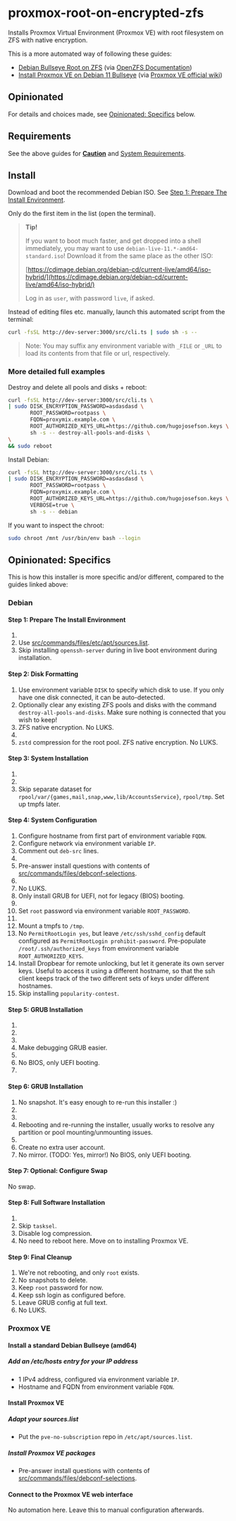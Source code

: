 # proxmox-root-on-encrypted-zfs

Installs Proxmox Virtual Environment (Proxmox VE) with root filesystem on ZFS
with native encryption.

This is a more automated way of following these guides:

- [Debian Bullseye Root on ZFS](https://openzfs.github.io/openzfs-docs/Getting%20Started/Debian/Debian%20Bullseye%20Root%20on%20ZFS.html)
  (via [OpenZFS Documentation](https://openzfs.github.io/openzfs-docs/))
- [Install Proxmox VE on Debian 11 Bullseye](https://pve.proxmox.com/wiki/Install_Proxmox_VE_on_Debian_11_Bullseye)
  (via [Proxmox VE official wiki](https://pve.proxmox.com/wiki))

## Opinionated

For details and choices made, see [Opinionated: Specifics](#opinionated-specifics) below.

## Requirements

See the above guides for
[**Caution**](https://openzfs.github.io/openzfs-docs/Getting%20Started/Debian/Debian%20Bullseye%20Root%20on%20ZFS.html#caution)
and
[System Requirements](https://openzfs.github.io/openzfs-docs/Getting%20Started/Debian/Debian%20Bullseye%20Root%20on%20ZFS.html#system-requirements).

## Install

Download and boot the recommended Debian ISO. See
[Step 1: Prepare The Install Environment](https://openzfs.github.io/openzfs-docs/Getting%20Started/Debian/Debian%20Bullseye%20Root%20on%20ZFS.html#step-1-prepare-the-install-environment).

Only do the first item in the list (open the terminal).

> **Tip!**
>
> If you want to boot much faster, and get dropped into a shell immediately,
> you may want to use `debian-live-11.*-amd64-standard.iso`! Download it from
> the same place as the other ISO:
>
> [https://cdimage.debian.org/debian-cd/current-live/amd64/iso-hybrid/](https://cdimage.debian.org/debian-cd/current-live/amd64/iso-hybrid/)
>
> Log in as `user`, with password `live`, if asked.

Instead of editing files etc. manually, launch this automated script from the
terminal:

```bash
curl -fsSL http://dev-server:3000/src/cli.ts | sudo sh -s --
```

> Note: You may suffix any environment variable with `_FILE` or `_URL` to load
> its contents from that file or url, respectively.

### More detailed full examples

Destroy and delete all pools and disks + reboot:

```bash
curl -fsSL http://dev-server:3000/src/cli.ts \
| sudo DISK_ENCRYPTION_PASSWORD=asdasdasd \
       ROOT_PASSWORD=rootpass \
       FQDN=proxymix.example.com \
       ROOT_AUTHORIZED_KEYS_URL=https://github.com/hugojosefson.keys \
       sh -s -- destroy-all-pools-and-disks \
\
&& sudo reboot
```

Install Debian:

```bash
curl -fsSL http://dev-server:3000/src/cli.ts \
| sudo DISK_ENCRYPTION_PASSWORD=asdasdasd \
       ROOT_PASSWORD=rootpass \
       FQDN=proxymix.example.com \
       ROOT_AUTHORIZED_KEYS_URL=https://github.com/hugojosefson.keys \
       VERBOSE=true \
       sh -s -- debian
```

If you want to inspect the chroot:

```bash
sudo chroot /mnt /usr/bin/env bash --login
```

## Opinionated: Specifics

This is how this installer is more specific and/or different, compared to the guides linked above:

### Debian

#### Step 1: Prepare The Install Environment

1.
2. Use [src/commands/files/etc/apt/sources.list](src/commands/files/etc/apt/sources.list).
3. Skip installing `openssh-server` during in live boot environment during installation.

#### Step 2: Disk Formatting

1. Use environment variable `DISK` to specify which disk to use. If you only have one disk connected, it can be auto-detected.
2. Optionally clear any existing ZFS pools and disks with the command `destroy-all-pools-and-disks`. Make sure nothing is connected that you wish to keep!
3. ZFS native encryption. No LUKS.
4.
5. `zstd` compression for the root pool. ZFS native encryption. No LUKS.

#### Step 3: System Installation

1.
2.
3. Skip separate dataset for `rpool/var/{games,mail,snap,www,lib/AccountsService}`, `rpool/tmp`. Set up tmpfs later.

#### Step 4: System Configuration

1. Configure hostname from first part of environment variable `FQDN`.
2. Configure network via environment variable `IP`.
3. Comment out `deb-src` lines.
4.
5. Pre-answer install questions with contents of [src/commands/files/debconf-selections](src/commands/files/debconf-selections).
6.
7. No LUKS.
8. Only install GRUB for UEFI, not for legacy (BIOS) booting.
9.
10. Set `root` password via environment variable `ROOT_PASSWORD`.
11.
12. Mount a tmpfs to `/tmp`.
13. No `PermitRootLogin yes`, but leave `/etc/ssh/sshd_config` default configured as `PermitRootLogin prohibit-password`. Pre-populate `/root/.ssh/authorized_keys` from environment variable `ROOT_AUTHORIZED_KEYS`.
14. Install Dropbear for remote unlocking, but let it generate its own server keys. Useful to access it using a different hostname, so that the ssh client keeps track of the two different sets of keys under different hostnames.
15. Skip installing `popularity-contest`.

#### Step 5: GRUB Installation

1.
2.
3.
4. Make debugging GRUB easier.
5.
6. No BIOS, only UEFI booting.
7.

#### Step 6: GRUB Installation

1. No snapshot. It's easy enough to re-run this installer :)
2.
3.
4. Rebooting and re-running the installer, usually works to resolve any partition or pool mounting/unmounting issues.
5.
6. Create no extra user account.
7. No mirror. (TODO: Yes, mirror!) No BIOS, only UEFI booting.

#### Step 7: Optional: Configure Swap

No swap.

#### Step 8: Full Software Installation

1.
2. Skip `tasksel`.
3. Disable log compression.
4. No need to reboot here. Move on to installing Proxmox VE.

#### Step 9: Final Cleanup

1. We're not rebooting, and only `root` exists.
2. No snapshots to delete.
3. Keep `root` password for now.
4. Keep ssh login as configured before.
5. Leave GRUB config at full text.
6. No LUKS.

### Proxmox VE

#### Install a standard Debian Bullseye (amd64)

##### Add an /etc/hosts entry for your IP address

- 1 IPv4 address, configured via environment variable `IP`.
- Hostname and FQDN from environment variable `FQDN`.

#### Install Proxmox VE

##### Adapt your sources.list

- Put the `pve-no-subscription` repo in `/etc/apt/sources.list`.

##### Install Proxmox VE packages

- Pre-answer install questions with contents of [src/commands/files/debconf-selections](src/commands/files/debconf-selections).

#### Connect to the Proxmox VE web interface

No automation here. Leave this to manual configuration afterwards.
